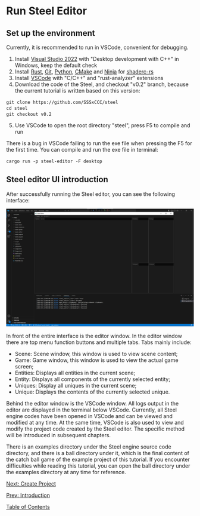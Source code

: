 # Run Steel Editor

## Set up the environment

Currently, it is recommended to run in VSCode, convenient for debugging.
1. Install [Visual Studio 2022][Visual Studio 2022] with "Desktop development with C++" in Windows, keep the default check
2. Install [Rust][Rust], [Git][Git], [Python][Python], [CMake][CMake] and [Ninja][Ninja] for [shaderc-rs][shaderc-rs]
3. Install [VSCode][VSCode] with "C/C++" and "rust-analyzer" extensions
4. Download the code of the Steel, and checkout "v0.2" branch, because the current tutorial is written based on this version:
```
git clone https://github.com/SSSxCCC/steel
cd steel
git checkout v0.2
```
5. Use VSCode to open the root directory "steel", press F5 to compile and run

There is a bug in VSCode failing to run the exe file when pressing the F5 for the first time. You can compile and run the exe file in terminal:
```
cargo run -p steel-editor -F desktop
```

## Steel editor UI introduction

After successfully running the Steel editor, you can see the following interface:

![image](../images/steel-editor.png)

In front of the entire interface is the editor window. In the editor window there are top menu function buttons and multiple tabs. Tabs mainly include:
* Scene: Scene window, this window is used to view scene content;
* Game: Game window, this window is used to view the actual game screen;
* Entities: Displays all entities in the current scene;
* Entity: Displays all components of the currently selected entity;
* Uniques: Display all uniques in the current scene;
* Unique: Displays the contents of the currently selected unique.

Behind the editor window is the VSCode window. All logs output in the editor are displayed in the terminal below VSCode. Currently, all Steel engine codes have been opened in VSCode and can be viewed and modified at any time. At the same time, VSCode is also used to view and modify the project code created by the Steel editor. The specific method will be introduced in subsequent chapters.

There is an examples directory under the Steel engine source code directory, and there is a ball directory under it, which is the final content of the catch ball game of the example project of this tutorial. If you encounter difficulties while reading this tutorial, you can open the ball directory under the examples directory at any time for reference.

[Next: Create Project][3]

[Prev: Introduction][1]

[Table of Contents][0]

[0]: table-of-contents.md
[1]: 1-introduction.md
[2]: 2-run-steel-editor.md
[3]: 3-create-project.md
[4]: 4-scene-building.md
[5]: 5-engine-implementation.md
[6]: 6-player-control.md
[7]: 7-push-the-ball.md
[8]: 8-game-lost.md
[9]: 9-main-menu.md
[Rust]: https://www.rust-lang.org/
[Git]: https://git-scm.com/
[Python]: https://www.python.org/
[CMake]: https://cmake.org/
[Ninja]: https://github.com/ninja-build/ninja/releases
[shaderc-rs]: https://github.com/google/shaderc-rs
[Visual Studio 2022]: https://visualstudio.microsoft.com/vs/
[VSCode]: https://code.visualstudio.com/
